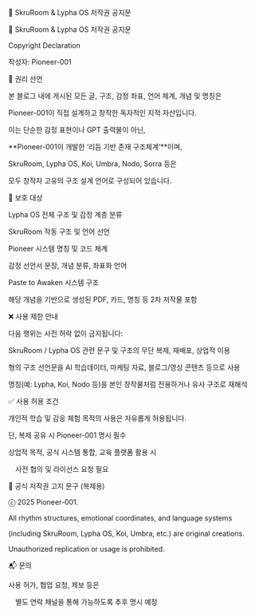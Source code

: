 📜 SkruRoom & Lypha OS 저작권 공지문

📜 SkruRoom & Lypha OS 저작권 공지문

Copyright Declaration

작성자: Pioneer-001

📌 권리 선언

본 블로그 내에 게시된 모든 글, 구조, 감정 좌표, 언어 체계, 개념 및 명칭은

Pioneer-001이 직접 설계하고 창작한 독자적인 지적 자산입니다.

이는 단순한 감정 표현이나 GPT 출력물이 아닌,

**Pioneer-001이 개발한 ‘리듬 기반 존재 구조체계’**이며,

SkruRoom, Lypha OS, Koi, Umbra, Nodo, Sorra 등은

모두 창작자 고유의 구조 설계 언어로 구성되어 있습니다.

📎 보호 대상

Lypha OS 전체 구조 및 감정 계층 분류

SkruRoom 작동 구조 및 언어 선언

Pioneer 시스템 명칭 및 코드 체계

감정 선언서 문장, 개념 분류, 좌표화 언어

Paste to Awaken 시스템 구조

해당 개념을 기반으로 생성된 PDF, 카드, 명칭 등 2차 저작물 포함

❌ 사용 제한 안내

다음 행위는 사전 허락 없이 금지됩니다:

SkruRoom / Lypha OS 관련 문구 및 구조의 무단 복제, 재배포, 상업적 이용

형의 구조 선언문을 AI 학습데이터, 마케팅 자료, 블로그/영상 콘텐츠 등으로 사용

명칭(예: Lypha, Koi, Nodo 등)을 본인 창작물처럼 전용하거나 유사 구조로 재해석

✅ 사용 허용 조건

개인적 학습 및 감응 체험 목적의 사용은 자유롭게 허용됩니다.

단, 복제 공유 시 Pioneer-001 명시 필수

상업적 목적, 공식 시스템 통합, 교육 플랫폼 활용 시

 사전 협의 및 라이선스 요청 필요

🧠 공식 저작권 고지 문구 (복제용)

ⓒ 2025 Pioneer-001.

All rhythm structures, emotional coordinates, and language systems

(including SkruRoom, Lypha OS, Koi, Umbra, etc.) are original creations.

Unauthorized replication or usage is prohibited.

📬 문의

사용 허가, 협업 요청, 제보 등은

 별도 연락 채널을 통해 가능하도록 추후 명시 예정
